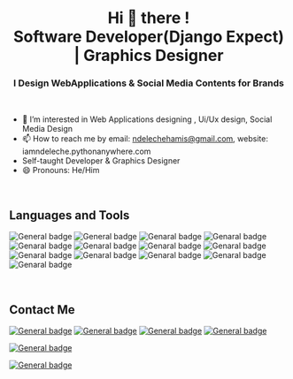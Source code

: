 <h1 align="center">Hi 👋 there ! <br> Software Developer(Django Expect) | Graphics Designer </h1>
<h3 align="center">I Design WebApplications & Social Media Contents for Brands</h3>

<br>


- 👀 I’m interested in Web Applications designing , Ui/Ux design, Social Media Design 
- 📫 How to reach me by email: ndelechehamis@gmail.com, website: iamndeleche.pythonanywhere.com
- Self-taught Developer & Graphics Designer
- 😄 Pronouns: He/Him

<br>

## Languages and Tools

![General badge](https://img.shields.io/badge/Python-3776AB?style=flat&logo=python&logoColor=white)
![General badge](https://img.shields.io/badge/Bootstrap-7952B3?style=flat&logo=bootstrap&logoColor=white)
![Genaral badge](https://img.shields.io/badge/Django-092E20?style=flat&logo=django&logoColor=white)
![Genaral badge](https://img.shields.io/badge/SQLite-003B57?style=flat&logo=sqlite&logoColor=white)
![Genaral badge](https://img.shields.io/badge/MySQL-4479A1?style=flat&logo=mysql&logoColor=white)
![Genaral badge](https://img.shields.io/badge/PHP-777BB4?style=flat&logo=php&logoColor=white)
![Genaral badge](https://img.shields.io/badge/JavaScript-323330?style=flat&logo=javascript&logoColor=F7DF1E)
![Genaral badge](https://img.shields.io/badge/CSS-563d7c?&style=flat&logo=css3&logoColor=white)
![Genaral badge](https://img.shields.io/badge/CSS3-1572B6?style=flat&logo=css3&logoColor=white)
![Genaral badge](https://img.shields.io/badge/HTML-e34c26?style=flat&logo=html5&logoColor=white)
![Genaral badge](https://img.shields.io/badge/Wordpress-21759B?style=flat&logo=wordpress&logoColor=white)
![Genaral badge](https://img.shields.io/badge/Windows-0078D6?style=flat&logo=windows&logoColor=white)
![Genaral badge](https://img.shields.io/badge/Kali_Linux-557C94?style=flat&logo=kali-linux&logoColor=white)
<!--![Genaral badge]()-->


<br>

## Contact Me
[![General badge](https://img.shields.io/badge/Gmail-D14836?style=for-the-badge&logo=gmail&logoColor=white)](MailTo:ndelechehamis@gmail.com)
[![General badge](https://img.shields.io/badge/Facebook-1877F2?style=for-the-badge&logo=facebook&logoColor=white)](https://www.facebook.com/profile.php?id=61558691226421)
[![General badge](https://img.shields.io/badge/Instagram-E4405F?style=for-the-badge&logo=instagram&logoColor=white)](https://www.instagram.com/iamndeleche/)
[![General badge](https://img.shields.io/badge/website-000000?style=for-the-badge&logo=About.me&logoColor=white)](http://iamndeleche.pythonanywhere.com/)

[![General badge](https://img.shields.io/badge/LinkedIn-0A66C2?style=flat&logo=linkedin&logoColor=white)](https://www.linkedin.com/in/ndeleche-hamis-16b36b286/?originalSubdomain=tz)

[![General badge](https://img.shields.io/badge/Pinterest-BD081C?style=flat&logo=pinterest&logoColor=white)](https://www.pinterest.com/Graphics_chaap/)






<!---
ndeleche/ndeleche is a ✨ special ✨ repository because its `README.md` (this file) appears on your GitHub profile.
You can click the Preview link to take a look at your changes.
--->
